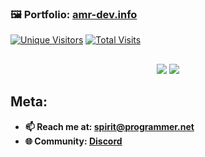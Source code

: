 ### 🖼️ Portfolio: [amr-dev.info](https://amr-dev.info)
<a target="_blank" href="https://amr-dev.info"><img alt="Unique Visitors" src="https://img.shields.io/badge/dynamic/json?url=https%3A%2F%2Famr-dev.info%2Fvisitors&query=%24&style=for-the-badge&label=Unique%20Visitors&labelColor=%23222&color=ae3"></a>
<a target="_blank" href="https://amr-dev.info"><img alt="Total Visits" src="https://img.shields.io/badge/dynamic/json?url=https%3A%2F%2Famr-dev.info%2Fvisits&query=%24&style=for-the-badge&label=Total%20Visits&labelColor=%23222&color=f56"></a>

##

<div align="center">
  <a target="_blank" href="https://github.com/spirit-x64?tab=repositories"><img src="https://github-readme-stats.vercel.app/api/top-langs/?username=spirit-x64&layout=pie&theme=dark&langs_count=20&size_weight=0.5&count_weight=0.5"></a>
  <a target="_blank" href="https://github.com/spirit-x64?tab=repositories"><img src="https://github-readme-stats.vercel.app/api?username=spirit-x64&theme=dark&show_icons=true&include_all_commits=true&rank_icon=github&show=prs_merged_percentage"></a>
  <br>
</div>

## Meta:
- **📫 Reach me at: spirit@programmer.net**
- **🌐 Community: [Discord](https://discord.amr-dev.info)**

